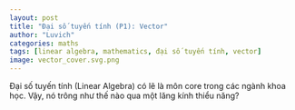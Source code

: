```yaml
---
layout: post
title: "Đại số tuyến tính (P1): Vector"
author: "Luvich"
categories: maths
tags: [linear algebra, mathematics, đại số tuyến tính, vector]
image: vector_cover.svg.png
---
```


Đại số tuyến tính (Linear Algebra) có lẽ là môn core trong các ngành khoa học. Vậy, nó trông như thế nào qua một lăng kính thiểu năng?


